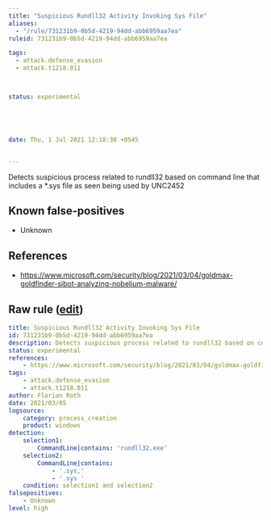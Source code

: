 ```yaml
---
title: "Suspicious Rundll32 Activity Invoking Sys File"
aliases:
  - "/rule/731231b9-0b5d-4219-94dd-abb6959aa7ea"
ruleid: 731231b9-0b5d-4219-94dd-abb6959aa7ea

tags:
  - attack.defense_evasion
  - attack.t1218.011



status: experimental





date: Thu, 1 Jul 2021 12:18:30 +0545


---
```


Detects suspicious process related to rundll32 based on command line that includes a *.sys file as seen being used by UNC2452

<!--more-->


## Known false-positives

* Unknown



## References

* https://www.microsoft.com/security/blog/2021/03/04/goldmax-goldfinder-sibot-analyzing-nobelium-malware/


## Raw rule ([edit](https://github.com/SigmaHQ/sigma/edit/master/rules/windows/process_creation/proc_creation_win_susp_rundll32_sys.yml))
```yaml
title: Suspicious Rundll32 Activity Invoking Sys File
id: 731231b9-0b5d-4219-94dd-abb6959aa7ea
description: Detects suspicious process related to rundll32 based on command line that includes a *.sys file as seen being used by UNC2452
status: experimental
references:
    - https://www.microsoft.com/security/blog/2021/03/04/goldmax-goldfinder-sibot-analyzing-nobelium-malware/
tags:
    - attack.defense_evasion
    - attack.t1218.011
author: Florian Roth
date: 2021/03/05
logsource:
    category: process_creation
    product: windows
detection:
    selection1:
        CommandLine|contains: 'rundll32.exe'
    selection2:
        CommandLine|contains:
            - '.sys,'
            - '.sys '
    condition: selection1 and selection2
falsepositives:
    - Unknown
level: high

```
